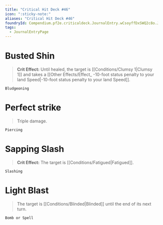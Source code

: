 ```yaml
---
title: "Critical Hit Deck #46"
icon: ":sticky-note:"
aliases: "Critical Hit Deck #46"
foundryId: Compendium.pf2e.criticaldeck.JournalEntry.wCsoyffDxSWQ2c8o.JournalEntryPage.vbCWhbKx24g0Q40U
tags:
  - JournalEntryPage
---
```

# Busted Shin

> **Crit Effect:** Until healed, the target is [[Conditions/Clumsy 1|Clumsy 1]] and takes a [[Other Effects/Effect\_ -10-foot status penalty to your land Speed|-10-foot status penalty to your land Speed]].

`Bludgeoning`

# Perfect strike

> Triple damage.

`Piercing`

# Sapping Slash

> **Crit Effect:** The target is [[Conditions/Fatigued|Fatigued]].

`Slashing`

# Light Blast

> The target is [[Conditions/Blinded|Blinded]] until the end of its next turn.

`Bomb or Spell`